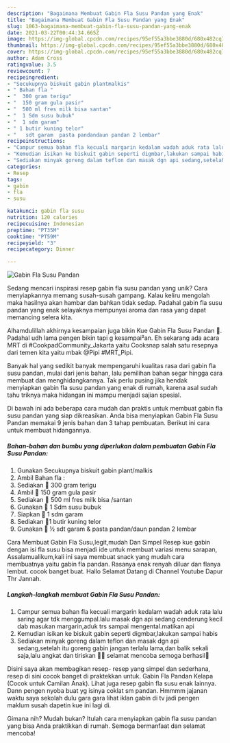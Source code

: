 ```yaml
---
description: "Bagaimana Membuat Gabin Fla Susu Pandan yang Enak"
title: "Bagaimana Membuat Gabin Fla Susu Pandan yang Enak"
slug: 1063-bagaimana-membuat-gabin-fla-susu-pandan-yang-enak
date: 2021-03-22T00:44:34.665Z
image: https://img-global.cpcdn.com/recipes/95ef55a3bbe3880d/680x482cq70/gabin-fla-susu-pandan-foto-resep-utama.jpg
thumbnail: https://img-global.cpcdn.com/recipes/95ef55a3bbe3880d/680x482cq70/gabin-fla-susu-pandan-foto-resep-utama.jpg
cover: https://img-global.cpcdn.com/recipes/95ef55a3bbe3880d/680x482cq70/gabin-fla-susu-pandan-foto-resep-utama.jpg
author: Adam Cross
ratingvalue: 3.5
reviewcount: 7
recipeingredient:
- "Secukupnya biskuit gabin plantmalkis"
- " Bahan fla "
- "  300 gram terigu"
- "  150 gram gula pasir"
- "  500 ml fres milk bisa santan"
- "  1 Sdm susu bubuk"
- "  1 sdm garam"
- " 1 butir kuning telor"
- "   sdt garam  pasta pandandaun pandan 2 lembar"
recipeinstructions:
- "Campur semua bahan fla kecuali margarin kedalam wadah aduk rata lalu saring agar tdk menggumpal.lalu masak dgn api sedang cenderung kecil dab masukan margarin,aduk trs sampai mengental.matikan api"
- "Kemudian isikan ke biskuit gabin seperti digmbar,lakukan sampai habis"
- "Sediakan minyak goreng dalam teflon dan masak dgn api sedang,setelah itu goreng gabin jangan terlalu lama,dan balik sekali saja,lalu angkat dan tiriskan 👌🏻 selamat mencoba semoga berhasil💜"
categories:
- Resep
tags:
- gabin
- fla
- susu

katakunci: gabin fla susu 
nutrition: 120 calories
recipecuisine: Indonesian
preptime: "PT35M"
cooktime: "PT59M"
recipeyield: "3"
recipecategory: Dinner

---
```



![Gabin Fla Susu Pandan](https://img-global.cpcdn.com/recipes/95ef55a3bbe3880d/680x482cq70/gabin-fla-susu-pandan-foto-resep-utama.jpg)

Sedang mencari inspirasi resep gabin fla susu pandan yang unik? Cara menyiapkannya memang susah-susah gampang. Kalau keliru mengolah maka hasilnya akan hambar dan bahkan tidak sedap. Padahal gabin fla susu pandan yang enak selayaknya mempunyai aroma dan rasa yang dapat memancing selera kita.

Alhamdulillah akhirnya kesampaian juga bikin Kue Gabin Fla Susu Pandan 🤗. Padahal udh lama pengen bikin tapi g kesampai²an. Eh sekarang ada acara MRT di #CookpadCommunity_Jakarta yaitu Cooksnap salah satu resepnya dari temen kita yaitu mbak @Pipi #MRT_Pipi.

Banyak hal yang sedikit banyak mempengaruhi kualitas rasa dari gabin fla susu pandan, mulai dari jenis bahan, lalu pemilihan bahan segar hingga cara membuat dan menghidangkannya. Tak perlu pusing jika hendak menyiapkan gabin fla susu pandan yang enak di rumah, karena asal sudah tahu triknya maka hidangan ini mampu menjadi sajian spesial.


Di bawah ini ada beberapa cara mudah dan praktis untuk membuat gabin fla susu pandan yang siap dikreasikan. Anda bisa menyiapkan Gabin Fla Susu Pandan memakai 9 jenis bahan dan 3 tahap pembuatan. Berikut ini cara untuk membuat hidangannya.

<!--inarticleads1-->

##### Bahan-bahan dan bumbu yang diperlukan dalam pembuatan Gabin Fla Susu Pandan:

1. Gunakan Secukupnya biskuit gabin plant/malkis
1. Ambil  Bahan fla :
1. Sediakan  💜 300 gram terigu
1. Ambil  💜 150 gram gula pasir
1. Sediakan  💜 500 ml fres milk bisa /santan
1. Gunakan  💜 1 Sdm susu bubuk
1. Siapkan  💜 1 sdm garam
1. Sediakan  💜1 butir kuning telor
1. Gunakan  💜 ½ sdt garam &amp; pasta pandan/daun pandan 2 lembar


Cara Membuat Gabin Fla Susu,legit,mudah Dan Simpel Resep kue gabin dengan isi fla susu bisa menjadi ide untuk membuat variasi menu sarapan, Assalamualikum,kali ini saya membuat snack yang mudah cara membuatnya yaitu gabin fla pandan. Rasanya enak renyah diluar dan flanya lembut. cocok banget buat. Hallo Selamat Datang di Channel Youtube Dapur Thr Jannah. 

<!--inarticleads2-->

##### Langkah-langkah membuat Gabin Fla Susu Pandan:

1. Campur semua bahan fla kecuali margarin kedalam wadah aduk rata lalu saring agar tdk menggumpal.lalu masak dgn api sedang cenderung kecil dab masukan margarin,aduk trs sampai mengental.matikan api
1. Kemudian isikan ke biskuit gabin seperti digmbar,lakukan sampai habis
1. Sediakan minyak goreng dalam teflon dan masak dgn api sedang,setelah itu goreng gabin jangan terlalu lama,dan balik sekali saja,lalu angkat dan tiriskan 👌🏻 selamat mencoba semoga berhasil💜


Disini saya akan membagikan resep- resep yang simpel dan sederhana, resep di sini cocok banget di praktekkan untuk. Gabin Fla Pandan Kelapa (Cocok untuk Camilan Anak). Lihat juga resep gabin fla susu enak lainnya. Dann pengen nyoba buat yg isinya coklat sm pandan. Hmmmm jajanan waktu saya sekolah dulu gara gara lihat iklan gabin di tv jadi pengen maklum susah dapetin kue ini lagi di. 

Gimana nih? Mudah bukan? Itulah cara menyiapkan gabin fla susu pandan yang bisa Anda praktikkan di rumah. Semoga bermanfaat dan selamat mencoba!
